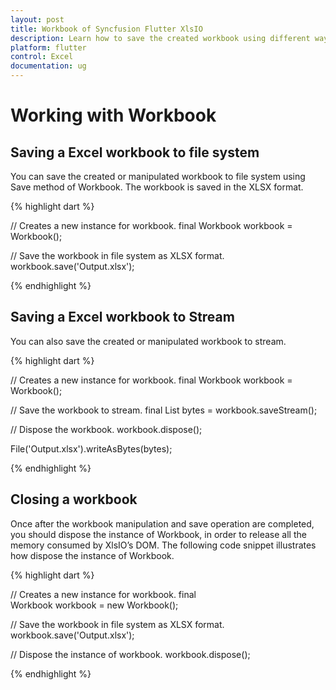 ```yaml
---
layout: post
title: Workbook of Syncfusion Flutter XlsIO
description: Learn how to save the created workbook using different ways and close the workbook using Syncfusion Flutter XlsIO.
platform: flutter
control: Excel
documentation: ug
---
```


# Working with Workbook

## Saving a Excel workbook to file system

You can save the created or manipulated workbook to file system using Save method of Workbook. The workbook is saved in the XLSX format.

{% highlight dart %}

// Creates a new instance for workbook.
final Workbook workbook = Workbook();

// Save the workbook in file system as XLSX format.
workbook.save('Output.xlsx');

{% endhighlight %}

## Saving a Excel workbook to Stream

You can also save the created or manipulated workbook to stream.

{% highlight dart %}

// Creates a new instance for workbook.
final Workbook workbook = Workbook();

// Save the workbook to stream.
final List<int> bytes = workbook.saveStream();

// Dispose the workbook.
workbook.dispose();

File('Output.xlsx').writeAsBytes(bytes);

{% endhighlight %}

## Closing a workbook

Once after the workbook manipulation and save operation are completed, you should dispose the instance of Workbook, in order to release all the memory consumed by XlsIO’s DOM. The following code snippet illustrates how dispose the instance of Workbook.

{% highlight dart %}

// Creates a new instance for workbook.
final Workbook workbook = new Workbook();

// Save the workbook in file system as XLSX format.
workbook.save('Output.xlsx');

// Dispose the instance of workbook.
workbook.dispose();

{% endhighlight %}

